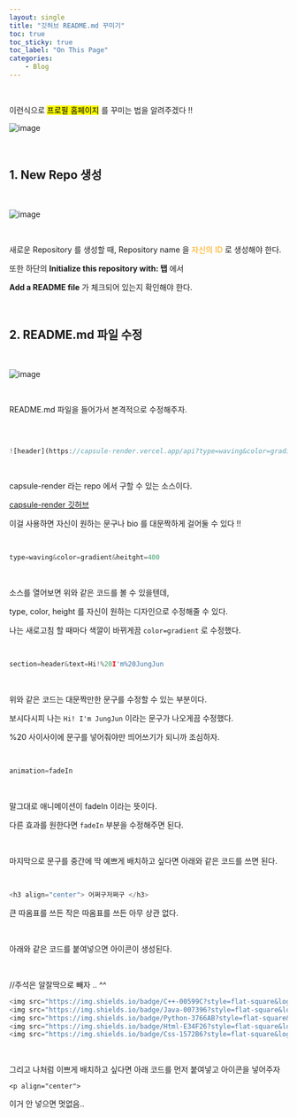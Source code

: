 ```yaml
---
layout: single
title: "깃허브 README.md 꾸미기"
toc: true
toc_sticky: true
toc_label: "On This Page"
categories:
    - Blog
---
```


<br> 


이런식으로 <mark background = color> 프로필 홈페이지</mark> 를 꾸미는 법을 알려주겠다 !!

![image](https://user-images.githubusercontent.com/96330958/147205002-fd6b69ca-b68b-4bfb-b6ac-c5ee7d6fa323.png)

<br>

## 1. New Repo 생성

<br>

![image](https://user-images.githubusercontent.com/96330958/147205393-e3fa23dc-03ef-4e10-a345-c94615172d28.png)

<br>

새로운 Repository 를 생성할 때, Repository name 을 <font color = 'orange'> 자신의 ID </font> 로 생성해야 한다.

또한 하단의 __Initialize this repository with: 탭__ 에서

__Add a README file__ 가 체크되어 있는지 확인해야 한다.

<br>

## 2. README.md 파일 수정 

<br>

![image](https://user-images.githubusercontent.com/96330958/147207024-6b2135ab-2042-4bfe-8b80-fdfcceedf706.png)

<br>

README.md 파일을 들어가서 본격적으로 수정해주자.

<br>

```js

![header](https://capsule-render.vercel.app/api?type=waving&color=gradient&height=400&section=header&text=Hi!%20I'm%20JungJun&fontSize=90&animation=fadeIn&fontAlignY=38&desc=Being%20a%20%20%20%20%20%20Devloper&descAlignY=51&descAlign=80)

```

<br>

capsule-render 라는 repo 에서 구할 수 있는 소스이다.

[capsule-render 깃허브](https://github.com/kyechan99/capsule-render)

이걸 사용하면 자신이 원하는 문구나 bio 를 대문짝하게 걸어둘 수 있다 !!

<br>

```js
type=waving&color=gradient&heitght=400
```

<br>

소스를 열어보면 위와 같은 코드를 볼 수 있을텐데,

type, color, height 를 자신이 원하는 디자인으로 수정해줄 수 있다. 

나는 새로고침 할 때마다 색깔이 바뀌게끔 `color=gradient` 로 수정했다.

<br>

```js
section=header&text=Hi!%20I'm%20JungJun
```

<br>

위와 같은 코드는 대문짝만한 문구를 수정할 수 있는 부분이다.

보시다시피 나는 `Hi! I'm JungJun` 이라는 문구가 나오게끔 수정했다.

%20 사이사이에 문구를 넣어줘야만 띄어쓰기가 되니까 조심하자.

<br>

```js
animation=fadeIn
```

<br> 

말그대로 애니메이션이 fadeIn 이라는 뜻이다.

다른 효과를 원한다면 `fadeIn` 부분을 수정해주면 된다.

<br>

마지막으로 문구를 중간에 딱 예쁘게 배치하고 싶다면 아래와 같은 코드를 쓰면 된다.

<br>

```js
<h3 align="center"> 어쩌구저쩌구 </h3>
```

큰 따옴표를 쓰든 작은 따옴표를 쓰든 아무 상관 없다.

<br>

아래와 같은 코드를 붙여넣으면 아이콘이 생성된다.

<br>

//주석은 알잘딱으로 빼자 .. ^^

```js
<img src="https://img.shields.io/badge/C++-00599C?style=flat-square&logo=C%2B%2B&logoColor=white"/></a> //C++
<img src="https://img.shields.io/badge/Java-007396?style=flat-square&logo=Java&logoColor=white"/></a> //JAVA
<img src="https://img.shields.io/badge/Python-3766AB?style=flat-square&logo=Python&logoColor=white"/></a> //Python
<img src="https://img.shields.io/badge/Html-E34F26?style=flat-square&logo=Html5&logoColor=white"/></a> //Html
<img src="https://img.shields.io/badge/Css-1572B6?style=flat-square&logo=Css3&logoColor=white"/></a> //Css
```

<br>

그리고 나처럼 이쁘게 배치하고 싶다면 아래 코드를 먼저 붙여넣고 아이콘을 넣어주자

```
<p align="center">
```

이거 안 넣으면 멋없음..